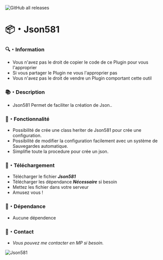 ![GitHub all releases](https://img.shields.io/github/downloads/Shape581/Json581/total)

# :package:・Json581

### 🔍・Information

- Vous n'avez pas le droit de copier le code de ce Plugin pour vous l'approprier
- Si vous partager le Plugin ne vous l'approprier pas
- Vous n'avez pas le droit de vendre un Plugin comportant cette outil

### :books:・Description

- Json581 Permet de faciliter la création de Json..

### :toolbox:・Fonctionnalité

- Possibilité de crée une class heriter de Json581 pour crée une configuration.
- Possibilité de modifier la configuration facilement avec un système de Sauvegardes automatique.
- Simplifie toute la procedure pour crée un json.

### :link:・Téléchargement

- Télécharger le fichier ***Json581***
- Télécharger les dépendance ***Nécessaire*** si besoin
- Mettez les fichier dans votre serveur
- Amusez vous !

### :link:・Dépendance

- Aucune dépendence

### :speech_balloon:・Contact

- *Vous pouvez me contacter en MP si besoin.*

![Json581](https://github.com/user-attachments/assets/7c303f93-026b-4f2a-ad69-2d58809373e0)
